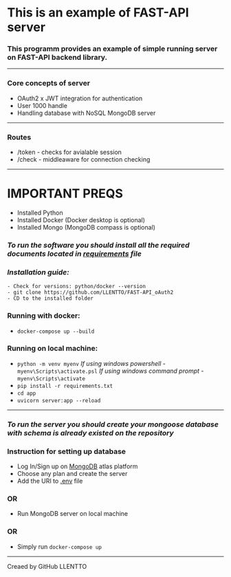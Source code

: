 # This is an example of  FAST-API server

### This programm provides an example of simple running server on FAST-API backend library. 
<hr />

### Core concepts of server

- OAuth2 x JWT integration for authentication
- User 1000 handle
- Handling database with NoSQL MongoDB server

<hr />

### Routes
- /token - checks for avialable session
- /check - middleaware for connection checking

<hr />

# IMPORTANT PREQS

- Installed Python
- Installed Docker (Docker desktop is optional)
- Installed Mongo (MongoDB compass is optional)

### <i>To run the software you should install all the required documents located in [requirements](./requirements.txt) file </i>

### <i>Installation guide:</i>
    - Check for versions: python/docker --version
    - git clone https://github.com/LLENTTO/FAST-API_oAuth2
    - CD to the installed folder

### Running with docker:
-   ```docker-compose up --build```

### Running on local machine:
-   ```python -m venv myenv```
<i>If using windows powershell</i> - ```myenv\Scripts\activate.psl```
<i>If using windows command prompt</i> - ```myenv\Scripts\activate```
-   ``` pip install -r requirements.txt ```
-   ```cd app```
-   ```uvicorn server:app --reload```

<hr />

### <i>To run the server you should create your mongoose database with schema is already existed on the repository</i>

### Instruction for setting up database
- Log In/Sign up on [MongoDB](https://account.mongodb.com/account/login) atlas platform
- Choose any plan and create the server
- Add the URI to [.env](./.env) file

### OR

- Run MongoDB server on local machine

### OR

- Simply run ```docker-compose up```

<hr />

Creaed by GitHub LLENTTO